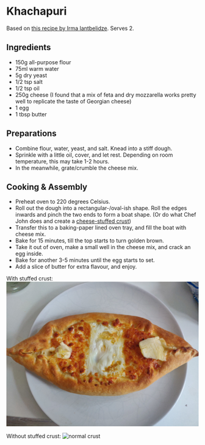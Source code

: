 # Khachapuri

Based on [this recipe by Irma Iantbelidze](https://georgianrecipes.com/recipes/Adjarian-khachapuri/).
Serves 2.

## Ingredients

- 150g all-purpose flour
- 75ml warm water
- 5g dry yeast
- 1/2 tsp salt
- 1/2 tsp oil
- 250g cheese (I found that a mix of feta and dry mozzarella works pretty well to replicate the taste of Georgian cheese)
- 1 egg 
- 1 tbsp butter

## Preparations

- Combine flour, water, yeast, and salt. Knead into a stiff dough.
- Sprinkle with a little oil, cover, and let rest. Depending on room temperature, this may take 1-2 hours.
- In the meanwhile, grate/crumble the cheese mix.

## Cooking & Assembly

- Preheat oven to 220 degrees Celsius.
- Roll out the dough into a rectangular-/oval-ish shape. Roll the edges inwards and pinch the two ends to form a boat shape. (Or do what Chef John does and create a [cheese-stuffed crust](https://foodwishes.blogspot.com/2019/03/khachapuri-georgia-cheese-bread-on-my.html))
- Transfer this to a baking-paper lined oven tray, and fill the boat with cheese mix.
- Bake for 15 minutes, till the top starts to turn golden brown.
- Take it out of oven, make a small well in the cheese mix, and crack an egg inside.
- Bake for another 3-5 minutes until the egg starts to set.
- Add a slice of butter for extra flavour, and enjoy.


With stuffed crust:
![stuffed crust](images/georgian_khachapuri_stuffed_crust.jpg)


Without stuffed crust:
![normal crust](images/georgian_khachapuri_normal.jpg)
